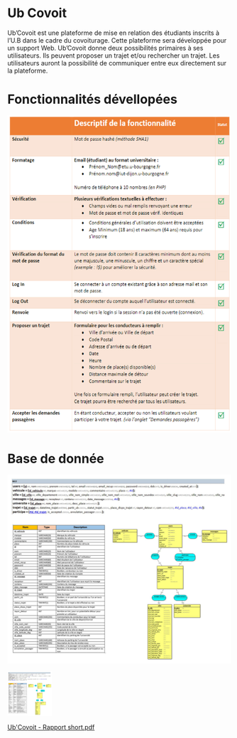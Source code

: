 # Ub Covoit

Ub’Covoit est une plateforme de mise en relation des étudiants inscrits à l’U.B dans le
cadre du covoiturage. Cette plateforme sera développée pour un support Web.
Ub’Covoit donne deux possibilités primaires à ses utilisateurs. Ils peuvent proposer un
trajet et/ou rechercher un trajet. Les utilisateurs auront la possibilité de communiquer
entre eux directement sur la plateforme. 
<br/>

# Fonctionnalités dévellopées

![Page_1](media/fonctionnalites/fonctionnalites_1.jpg)

# Base de donnée

![Page_1](media/bdd.jpg)

 

<img src="media/bdd.jpg" width="100" height="100">

[Ub'Covoit - Rapport short.pdf](https://github.com/davidgolay/Ub-covoit/files/7148197/Ub.Covoit.-.Rapport.short.pdf)
